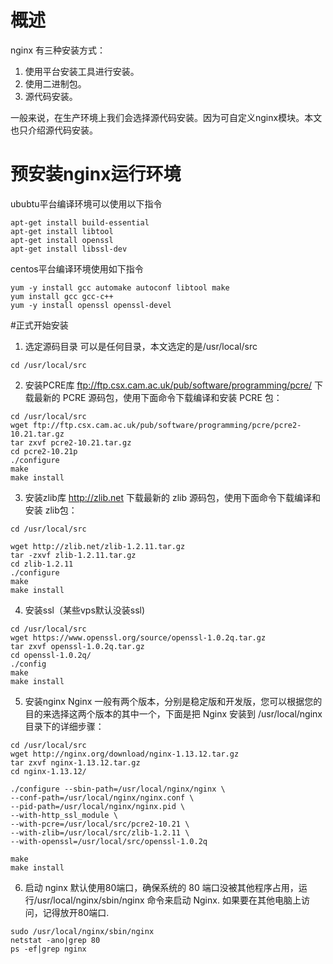 # 概述
nginx 有三种安装方式：
1. 使用平台安装工具进行安装。
2. 使用二进制包。
3. 源代码安装。

一般来说，在生产环境上我们会选择源代码安装。因为可自定义nginx模块。本文也只介绍源代码安装。

# 预安装nginx运行环境
ububtu平台编译环境可以使用以下指令

```
apt-get install build-essential
apt-get install libtool
apt-get install openssl
apt-get install libssl-dev
```

centos平台编译环境使用如下指令
```
yum -y install gcc automake autoconf libtool make
yum install gcc gcc-c++
yum -y install openssl openssl-devel
```

#正式开始安装
1. 选定源码目录
可以是任何目录，本文选定的是/usr/local/src
```
cd /usr/local/src
```
2. 安装PCRE库
ftp://ftp.csx.cam.ac.uk/pub/software/programming/pcre/ 下载最新的 PCRE 源码包，使用下面命令下载编译和安装 PCRE 包：
```
cd /usr/local/src
wget ftp://ftp.csx.cam.ac.uk/pub/software/programming/pcre/pcre2-10.21.tar.gz
tar zxvf pcre2-10.21.tar.gz
cd pcre2-10.21p
./configure
make
make install
```

3. 安装zlib库
http://zlib.net 下载最新的 zlib 源码包，使用下面命令下载编译和安装 zlib包：
```
cd /usr/local/src

wget http://zlib.net/zlib-1.2.11.tar.gz
tar -zxvf zlib-1.2.11.tar.gz
cd zlib-1.2.11
./configure
make
make install
```

4. 安装ssl（某些vps默认没装ssl)

```
cd /usr/local/src
wget https://www.openssl.org/source/openssl-1.0.2q.tar.gz
tar zxvf openssl-1.0.2q.tar.gz
cd openssl-1.0.2q/
./config
make
make install
```
5. 安装nginx
Nginx 一般有两个版本，分别是稳定版和开发版，您可以根据您的目的来选择这两个版本的其中一个，下面是把 Nginx 安装到 /usr/local/nginx 目录下的详细步骤：

```
cd /usr/local/src
wget http://nginx.org/download/nginx-1.13.12.tar.gz
tar zxvf nginx-1.13.12.tar.gz
cd nginx-1.13.12/

./configure --sbin-path=/usr/local/nginx/nginx \
--conf-path=/usr/local/nginx/nginx.conf \
--pid-path=/usr/local/nginx/nginx.pid \
--with-http_ssl_module \
--with-pcre=/usr/local/src/pcre2-10.21 \
--with-zlib=/usr/local/src/zlib-1.2.11 \
--with-openssl=/usr/local/src/openssl-1.0.2q

make
make install
```
6. 启动
nginx 默认使用80端口，确保系统的 80 端口没被其他程序占用，运行/usr/local/nginx/sbin/nginx 命令来启动 Nginx.
如果要在其他电脑上访问，记得放开80端口.
```
sudo /usr/local/nginx/sbin/nginx
netstat -ano|grep 80
ps -ef|grep nginx
```
